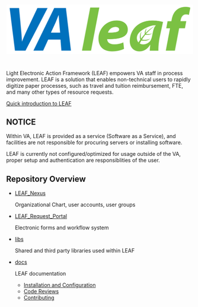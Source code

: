 ![LEAF](libs/dynicons/svg/LEAF-logo.svg)
# 
Light Electronic Action Framework (LEAF) empowers VA staff in process improvement. LEAF is a solution that enables non-technical users to rapidly digitize paper processes, such as travel and tuition reimbursement, FTE, and many other types of resource requests.

[Quick introduction to LEAF](docs/LEAF_Product_Overview.pptx)

## NOTICE

Within VA, LEAF is provided as a service (Software as a Service), and facilities are not responsible for procuring servers or installing software.

LEAF is currently not configured/optimized for usage outside of the VA, proper setup and authentication are responsiblities of the user.

## Repository Overview
* [LEAF_Nexus](LEAF_Nexus)

    Organizational Chart, user accounts, user groups 

* [LEAF_Request_Portal](LEAF_Request_Portal)

    Electronic forms and workflow system

* [libs](libs) 

    Shared and third party libraries used within LEAF

* [docs](docs)
    
    LEAF documentation

    * [Installation and Configuration](docs/InstallationConfiguration.md)
    * [Code Reviews](docs/CodeReviews.md)
    * [Contributing](docs/Development.md)

